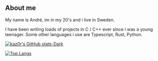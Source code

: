 ## About me
My name is André, im in my 20's and i live in Sweden.

I have been writing loads of projects in C / C++ ever since i was a young teenager. Some other languages i use are Typescript, Rust, Python.

[![kaz0r's GitHub stats-Dark](https://github-readme-stats.vercel.app/api?username=kaz0r&show_icons=true&theme=dark#gh-dark-mode-only)](https://github.com/anuraghazra/github-readme-stats#gh-dark-mode-only)

[![Top Langs](https://github-readme-stats.vercel.app/api/top-langs/?username=kaz0r&layout=donut&theme=dark#gh-dark-mode-only)](https://github.com/anuraghazra/github-readme-stats)
